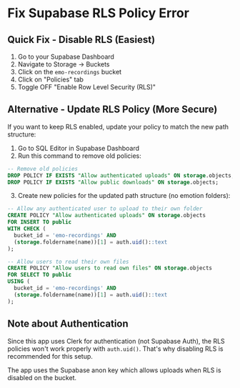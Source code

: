 # Fix Supabase RLS Policy Error

## Quick Fix - Disable RLS (Easiest)

1. Go to your Supabase Dashboard
2. Navigate to Storage → Buckets
3. Click on the `emo-recordings` bucket
4. Click on "Policies" tab
5. Toggle OFF "Enable Row Level Security (RLS)"

## Alternative - Update RLS Policy (More Secure)

If you want to keep RLS enabled, update your policy to match the new path structure:

1. Go to SQL Editor in Supabase Dashboard
2. Run this command to remove old policies:

```sql
-- Remove old policies
DROP POLICY IF EXISTS "Allow authenticated uploads" ON storage.objects;
DROP POLICY IF EXISTS "Allow public downloads" ON storage.objects;
```

3. Create new policies for the updated path structure (no emotion folders):

```sql
-- Allow any authenticated user to upload to their own folder
CREATE POLICY "Allow authenticated uploads" ON storage.objects
FOR INSERT TO public
WITH CHECK (
  bucket_id = 'emo-recordings' AND 
  (storage.foldername(name))[1] = auth.uid()::text
);

-- Allow users to read their own files
CREATE POLICY "Allow users to read own files" ON storage.objects
FOR SELECT TO public
USING (
  bucket_id = 'emo-recordings' AND 
  (storage.foldername(name))[1] = auth.uid()::text
);
```

## Note about Authentication

Since this app uses Clerk for authentication (not Supabase Auth), the RLS policies won't work properly with `auth.uid()`. That's why disabling RLS is recommended for this setup.

The app uses the Supabase anon key which allows uploads when RLS is disabled on the bucket.